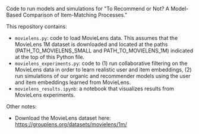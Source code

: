 Code to run models and simulations for "To Recommend or Not? A Model-Based Comparison of Item-Matching Processes."

This repository contains:
- `movielens.py`: code to load MovieLens data. This assumes that the MovieLens 1M dataset is downloaded and located at the paths (PATH_TO_MOVIELENS_SMALL and PATH_TO_MOVIELENS_1M) indicated at the top of this Python file.
- `movielens_experiments.py`: code to (1) run collaborative filtering on the MovieLens data in order to learn realistic user and item embeddings, (2) run simulations of our organic and recommender models using the user and item embeddings learned from MovieLens.
- `movielens_results.ipynb`: a notebook that visualizes results from MovieLens experiments.

Other notes:
- Download the MovieLens dataset here: https://grouplens.org/datasets/movielens/1m/
